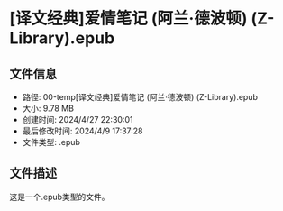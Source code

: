 ﻿# [译文经典]爱情笔记 (阿兰·德波顿) (Z-Library).epub

## 文件信息
- 路径: 00-temp\[译文经典]爱情笔记 (阿兰·德波顿) (Z-Library).epub
- 大小: 9.78 MB
- 创建时间: 2024/4/27 22:30:01
- 最后修改时间: 2024/4/9 17:37:28
- 文件类型: .epub

## 文件描述
这是一个.epub类型的文件。

